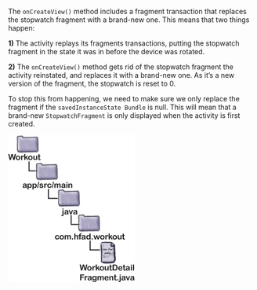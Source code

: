 The `onCreateView()` method includes a fragment transaction that replaces the stopwatch fragment with a brand-new one. This means that two things happen:

**1)** The activity replays its fragments transactions, putting the stopwatch fragment in the state it was in before the device was rotated.

**2)** The `onCreateView()` method gets rid of the stopwatch fragment the activity reinstated, and replaces it with a brand-new one. As it’s a new version of the fragment, the stopwatch is reset to 0.

To stop this from happening, we need to make sure we only replace the fragment if the `savedInstanceState Bundle` is null. This will mean that a brand-new `StopwatchFragment` is only displayed when the activity is first created.

![](.guides/img/42.png)